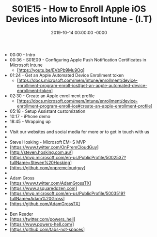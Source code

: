 ﻿---
layout: post
title: "S01E15 - How to Enroll Apple iOS Devices into Microsoft Intune - (I.T)"
date: 2019-10-14 00:00:00 -0000
categories:
---
 * 00:00 - Intro
 * 00:36 - S01E09 - Configuring Apple Push Notification Certificates in Microsoft Intune
   - [https://youtu.be/EVbPb9Mu9Og]
 * 01:24 - Get an Apple Automated Device Enrollment token
   -  [https://docs.microsoft.com/mem/intune/enrollment/device-enrollment-program-enroll-ios#get-an-apple-automated-device-enrollment-token]
 * 02:30 - Create an Apple enrollment profile
   -  [https://docs.microsoft.com/mem/intune/enrollment/device-enrollment-program-enroll-ios#create-an-apple-enrollment-profile]
 * 05:18 - Setup Assistant customization
 * 10:17 - iPhone demo
 * 18:45 - Wrapping up
 * 
 * Visit our websites and social media for more or to get in touch with us
 * 
 * Steve Hosking - Microsoft EM+S MVP
 * [https://www.twitter.com/OnPremCloudGuy]
 * [http://steven.hosking.com.au/]
 * [https://mvp.microsoft.com/en-us/PublicProfile/5002537?fullName=Steven%20Hosking]
 * [https://github.com/onpremcloudguy]
 * 
 * Adam Gross
 * [https://www.twitter.com/AdamGrossTX]
 * [https://www.asquaredozen.com]
 * [https://mvp.microsoft.com/en-us/PublicProfile/5003519?fullName=Adam%20Gross]
 * [https://github.com/AdamGrossTX]
 * 
 * Ben Reader
 * [https://twitter.com/powers_hell]
 * [https://www.powers-hell.com/]
 * [https://github.com/tabs-not-spaces]
